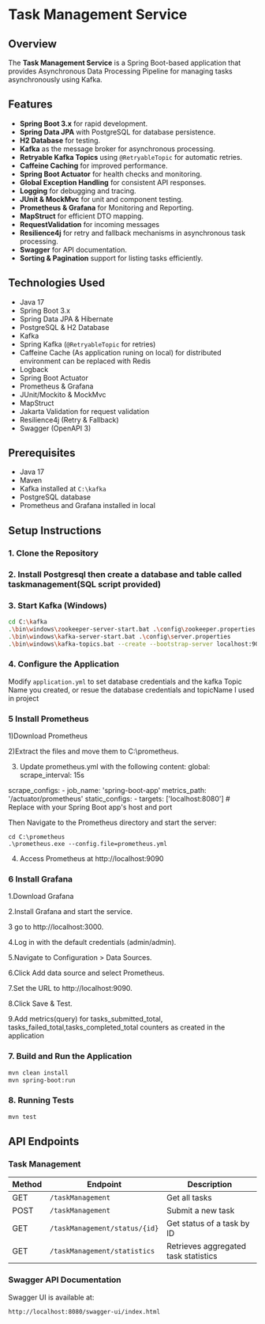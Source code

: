 # Task Management Service

## Overview
The **Task Management Service** is a Spring Boot-based application that provides Asynchronous Data Processing Pipeline for managing tasks asynchronously using Kafka.

## Features
- **Spring Boot 3.x** for rapid development.
- **Spring Data JPA** with PostgreSQL for database persistence.
- **H2 Database** for testing.
- **Kafka** as the message broker for asynchronous processing.
- **Retryable Kafka Topics** using `@RetryableTopic` for automatic retries.
- **Caffeine Caching** for improved performance.
- **Spring Boot Actuator** for health checks and monitoring.
- **Global Exception Handling** for consistent API responses.
- **Logging** for debugging and tracing.
- **JUnit & MockMvc** for unit and component testing.
- **Prometheus & Grafana** for Monitoring and Reporting.
- **MapStruct** for efficient DTO mapping.
- **RequestValidation** for incoming messages
- **Resilience4j** for retry and fallback mechanisms in asynchronous task processing.
- **Swagger** for API documentation.
- **Sorting & Pagination** support for listing tasks efficiently.

## Technologies Used
- Java 17
- Spring Boot 3.x
- Spring Data JPA & Hibernate
- PostgreSQL & H2 Database
- Kafka
- Spring Kafka (`@RetryableTopic` for retries)
- Caffeine Cache (As application runing on local) for distributed environment can be replaced with Redis
- Logback
- Spring Boot Actuator
- Prometheus & Grafana
- JUnit/Mockito & MockMvc
- MapStruct
- Jakarta Validation for request validation
- Resilience4j (Retry & Fallback)
- Swagger (OpenAPI 3)

## Prerequisites
- Java 17
- Maven
- Kafka installed at `C:\kafka`
- PostgreSQL database
- Prometheus and Grafana installed in local

## Setup Instructions

### 1. Clone the Repository

### 2. Install Postgresql then create a database and table called taskmanagement(SQL script provided) 

### 3. Start Kafka (Windows)
```sh
cd C:\kafka
.\bin\windows\zookeeper-server-start.bat .\config\zookeeper.properties - Start Zookeeper
.\bin\windows\kafka-server-start.bat .\config\server.properties        - Start Kafka Server
.\bin\windows\kafka-topics.bat --create --bootstrap-server localhost:9092 --topic {topic_Name} - Create a topic 
```

### 4. Configure the Application
Modify `application.yml` to set database credentials and the kafka Topic Name you created, or resue the database credentials and topicName I used in project

### 5 Install Prometheus 
1)Download Prometheus 

2)Extract the files and move them to C:\prometheus.

3) Update prometheus.yml with the following content:
  global:
    scrape_interval: 15s
  
  scrape_configs:
    - job_name: 'spring-boot-app'
      metrics_path: '/actuator/prometheus'
      static_configs:
        - targets: ['localhost:8080'] # Replace with your Spring Boot app's host and port
        
Then  Navigate to the Prometheus directory and start the server:

    cd C:\prometheus
    .\prometheus.exe --config.file=prometheus.yml

4. Access Prometheus at http://localhost:9090

### 6 Install Grafana 
1.Download Grafana

2.Install Grafana and start the service.

3 go to http://localhost:3000.

4.Log in with the default credentials (admin/admin).

5.Navigate to Configuration > Data Sources.

6.Click Add data source and select Prometheus.

7.Set the URL to http://localhost:9090.

8.Click Save & Test.

9.Add metrics(query)  for tasks_submitted_total, tasks_failed_total,tasks_completed_total counters as created in the application


### 7. Build and Run the Application
```sh
mvn clean install
mvn spring-boot:run
```

### 8. Running Tests
```sh
mvn test
```

## API Endpoints


### Task Management
| Method | Endpoint                 | Description                   |
|--------|--------------------------|-------------------------------|
| GET    | `/taskManagement`        | Get all tasks                 |
| POST   | `/taskManagement`        | Submit a new task             |
| GET    |`/taskManagement/status/{id}`| Get status of a task by ID |
| GET    | `/taskManagement/statistics`            | Retrieves aggregated task statistics          |


### Swagger API Documentation
Swagger UI is available at:
```
http://localhost:8080/swagger-ui/index.html
```


